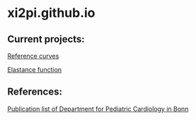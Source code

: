 # xi2pi.github.io

## Current projects:

[Reference curves](https://xi2pi.github.io/reference-curves/)

[Elastance function](https://github.com/xi2pi/elastance-function/)

## References:

[Publication list of Department for Pediatric Cardiology in Bonn](https://xi2pi.github.io/PedCardio-Bonn/)

